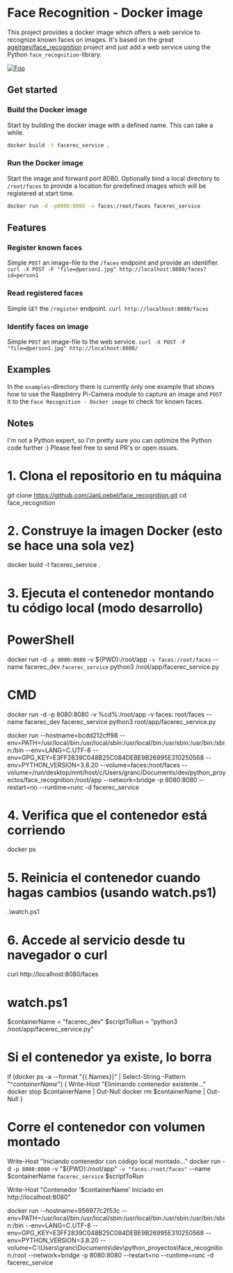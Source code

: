 # Face Recognition - Docker image

This project provides a docker image which offers a web service to recognize known faces on images. It's based on the great [ageitgey/face_recognition](https://github.com/ageitgey/face_recognition) project and just add a web service using the Python `face_recognition`-library.

<a href="https://www.buymeacoffee.com/JanLoebel" rel="Buy me a coffee!">![Foo](https://cdn.buymeacoffee.com/buttons/default-orange.png)</a>

## Get started

### Build the Docker image

Start by building the docker image with a defined name. This can take a while.

```bash
docker build -t facerec_service .
```

### Run the Docker image

Start the image and forward port 8080. Optionally bind a local directory to `/root/faces` to provide a location for predefined images which will be registered at start time.

```bash
docker run -d -p8080:8080 -v faces:/root/faces facerec_service
```

## Features

### Register known faces

Simple `POST` an image-file to the `/faces` endpoint and provide an identifier.
`curl -X POST -F "file=@person1.jpg" http://localhost:8080/faces?id=person1`

### Read registered faces

Simple `GET` the `/register` endpoint.
`curl http://localhost:8080/faces`

### Identify faces on image

Simple `POST` an image-file to the web service.
`curl -X POST -F "file=@person1.jpg" http://localhost:8080/`

## Examples

In the `examples`-directory there is currently only one example that shows how to use the Raspberry Pi-Camera module to capture an image and `POST` it to the `Face Recognition - Docker image` to check for known faces.

## Notes

I'm not a Python expert, so I'm pretty sure you can optimize the Python code further :) Please feel free to send PR's or open issues.

# 1. Clona el repositorio en tu máquina
git clone https://github.com/JanLoebel/face_recognition.git
cd face_recognition

# 2. Construye la imagen Docker (esto se hace una sola vez)
docker build -t facerec_service .

# 3. Ejecuta el contenedor montando tu código local (modo desarrollo)
# PowerShell
docker run -d `
  -p 8080:8080 `
  -v ${PWD}:/root/app `
  -v faces:/root/faces `
  --name facerec_dev `
  facerec_service `
  python3 /root/app/facerec_service.py
# CMD
docker run -d -p 8080:8080 -v %cd%:/root/app -v faces: root/faces --name facerec_dev facerec_service python3 root/app/facerec_service.py

docker run --hostname=bcdd212cff98 --env=PATH=/usr/local/bin:/usr/local/sbin:/usr/local/bin:/usr/sbin:/usr/bin:/sbin:/bin --env=LANG=C.UTF-8 --env=GPG_KEY=E3FF2839C048B25C084DEBE9B26995E310250568 --env=PYTHON_VERSION=3.8.20 --volume=faces:/root/faces --volume=/run/desktop/mnt/host/c/Users/granc/Documents/dev/python_proyectos/face_recognition:/root/app --network=bridge -p 8080:8080 --restart=no --runtime=runc -d facerec_service


# 4. Verifica que el contenedor está corriendo
docker ps

# 5. Reinicia el contenedor cuando hagas cambios (usando watch.ps1)
.\watch.ps1

# 6. Accede al servicio desde tu navegador o curl
curl http://localhost:8080/faces

#

# watch.ps1
$containerName = "facerec_dev"
$scriptToRun = "python3 /root/app/facerec_service.py"

# Si el contenedor ya existe, lo borra
if (docker ps -a --format "{{.Names}}" | Select-String -Pattern "^$containerName$") {
    Write-Host "Eliminando contenedor existente..."
    docker stop $containerName | Out-Null
    docker rm $containerName | Out-Null
}

# Corre el contenedor con volumen montado
Write-Host "Iniciando contenedor con código local montado..."
docker run -d `
  -p 8080:8080 `
  -v "${PWD}:/root/app" `
  -v "faces:/root/faces" `
  --name $containerName `
  facerec_service `
  $scriptToRun

Write-Host "Contenedor '$containerName' iniciado en http://localhost:8080"

docker run --hostname=956977c2f53c --env=PATH=/usr/local/bin:/usr/local/sbin:/usr/local/bin:/usr/sbin:/usr/bin:/sbin:/bin --env=LANG=C.UTF-8 --env=GPG_KEY=E3FF2839C048B25C084DEBE9B26995E310250568 --env=PYTHON_VERSION=3.8.20 --volume=C:\Users\granc\Documents\dev\python_proyectos\face_recognition:/root --network=bridge -p 8080:8080 --restart=no --runtime=runc -d facerec_service